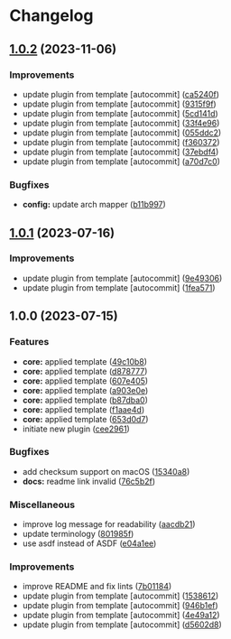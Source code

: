 # Changelog

## [1.0.2](https://github.com/kc-workspace/asdf-argocd/compare/v1.0.1...v1.0.2) (2023-11-06)


### Improvements

* update plugin from template [autocommit] ([ca5240f](https://github.com/kc-workspace/asdf-argocd/commit/ca5240f098fbdd374e62a3c2923f3b4ac02cedd8))
* update plugin from template [autocommit] ([9315f9f](https://github.com/kc-workspace/asdf-argocd/commit/9315f9fdbe9313c8460ff9efbfffd5a61e75a2ff))
* update plugin from template [autocommit] ([5cd141d](https://github.com/kc-workspace/asdf-argocd/commit/5cd141ddee1952adac8be22d57cd57680c6e3903))
* update plugin from template [autocommit] ([33f4e96](https://github.com/kc-workspace/asdf-argocd/commit/33f4e96d57702e497f3683ada30975c5a372261b))
* update plugin from template [autocommit] ([055ddc2](https://github.com/kc-workspace/asdf-argocd/commit/055ddc24f6b798c153235259fbadb0e75b45ddc5))
* update plugin from template [autocommit] ([f360372](https://github.com/kc-workspace/asdf-argocd/commit/f36037203dbc71cc4510dbb7bf051c5cee8108fa))
* update plugin from template [autocommit] ([37ebdf4](https://github.com/kc-workspace/asdf-argocd/commit/37ebdf4cbe492ef0328b409d4c9874a1c5865bc3))
* update plugin from template [autocommit] ([a70d7c0](https://github.com/kc-workspace/asdf-argocd/commit/a70d7c035d05eafa3d693bc352d7f4bfc007ff99))


### Bugfixes

* **config:** update arch mapper ([b11b997](https://github.com/kc-workspace/asdf-argocd/commit/b11b997ac43984d896d9cad3af722c0b30a8ace9))

## [1.0.1](https://github.com/kc-workspace/asdf-argocd/compare/v1.0.0...v1.0.1) (2023-07-16)


### Improvements

* update plugin from template [autocommit] ([9e49306](https://github.com/kc-workspace/asdf-argocd/commit/9e49306b6bf0708c0585b0f06d452490cbeceec5))
* update plugin from template [autocommit] ([1fea571](https://github.com/kc-workspace/asdf-argocd/commit/1fea571d73b32ff694bf5c7a7546bdedca6a4423))

## 1.0.0 (2023-07-15)


### Features

* **core:** applied template ([49c10b8](https://github.com/kc-workspace/asdf-argocd/commit/49c10b8e291ac63e56b138b6de89a3b7368173da))
* **core:** applied template ([d878777](https://github.com/kc-workspace/asdf-argocd/commit/d8787776efdc9f11ce3fd54d54423794669ac937))
* **core:** applied template ([607e405](https://github.com/kc-workspace/asdf-argocd/commit/607e405bb473444e6e4b619a793f8a577a443482))
* **core:** applied template ([a903e0e](https://github.com/kc-workspace/asdf-argocd/commit/a903e0e038a65f1b18aad81293f402f71245b0d7))
* **core:** applied template ([b87dba0](https://github.com/kc-workspace/asdf-argocd/commit/b87dba0cdca9ccefa1b9a689b4ca21691f4394d1))
* **core:** applied template ([f1aae4d](https://github.com/kc-workspace/asdf-argocd/commit/f1aae4ddcc9531e3eeb54d24ca55f54030b26ad2))
* **core:** applied template ([653d0d7](https://github.com/kc-workspace/asdf-argocd/commit/653d0d7cd38574ace2ff3de976c4c644e5a374c4))
* initiate new plugin ([cee2961](https://github.com/kc-workspace/asdf-argocd/commit/cee296190c65863d1859f7975c856530d6bdc9ec))


### Bugfixes

* add checksum support on macOS ([15340a8](https://github.com/kc-workspace/asdf-argocd/commit/15340a849a40b99e0232fcd717d9a8925e43e8e3))
* **docs:** readme link invalid ([76c5b2f](https://github.com/kc-workspace/asdf-argocd/commit/76c5b2f4d6256f5d725be115d44b7939fa947b52))


### Miscellaneous

* improve log message for readability ([aacdb21](https://github.com/kc-workspace/asdf-argocd/commit/aacdb211342565f3549dfe5f8f06ea5d1be51d1c))
* update terminology ([801985f](https://github.com/kc-workspace/asdf-argocd/commit/801985f8a0d7878449ff69db022779a0d52b6882))
* use asdf instead of ASDF ([e04a1ee](https://github.com/kc-workspace/asdf-argocd/commit/e04a1ee8dea5a07f57126ece5b3371212e163bf1))


### Improvements

* improve README and fix lints ([7b01184](https://github.com/kc-workspace/asdf-argocd/commit/7b011845b73ce7dc71b40c2775ece2663a8850d7))
* update plugin from template [autocommit] ([1538612](https://github.com/kc-workspace/asdf-argocd/commit/1538612e62f47341731c81d3a9e015a1675ebf32))
* update plugin from template [autocommit] ([946b1ef](https://github.com/kc-workspace/asdf-argocd/commit/946b1ef2ab6cc040f4c61550d6118bfdf3a72285))
* update plugin from template [autocommit] ([4e49a12](https://github.com/kc-workspace/asdf-argocd/commit/4e49a126fc5c72b04c5ff19f620117fac2b80ba7))
* update plugin from template [autocommit] ([d5602d8](https://github.com/kc-workspace/asdf-argocd/commit/d5602d8a0b617dd9c3d99a2e168ee42e20a9d753))
